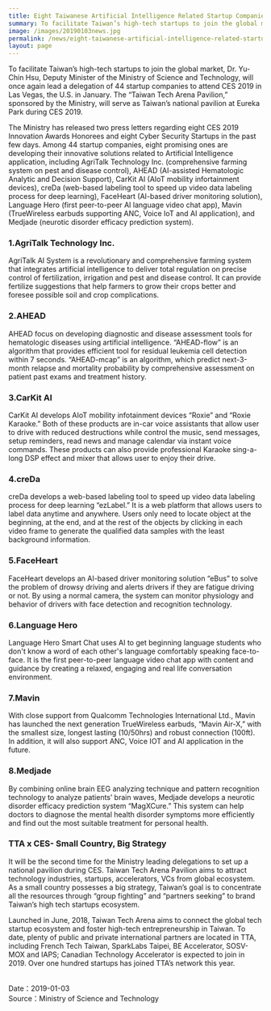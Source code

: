 ```yaml
---
title: Eight Taiwanese Artificial Intelligence Related Startup Companies Attending CES 2019 at Taiwan Tech Arena Pavilion
summary: To facilitate Taiwan’s high-tech startups to join the global market, Dr. Yu-Chin Hsu, Deputy Minister of the Ministry of Science and Technology, will once again lead a delegation of 44 startup companies to attend CES 2019 in Las Vegas, the U.S. in January.
image: /images/20190103news.jpg
permalink: /news/eight-taiwanese-artificial-intelligence-related-startup-companies-attending-ces-2019-at-taiwan-tech-arena-pavilion/
layout: page
---
```

To facilitate Taiwan’s high-tech startups to join the global market, Dr. Yu-Chin Hsu, Deputy Minister of the Ministry of Science and Technology, will once again lead a delegation of 44 startup companies to attend CES 2019 in Las Vegas, the U.S. in January. The “Taiwan Tech Arena Pavilion,” sponsored by the Ministry, will serve as Taiwan’s national pavilion at Eureka Park during CES 2019.

The Ministry has released two press letters regarding eight CES 2019 Innovation Awards Honorees and eight Cyber Security Startups in the past few days. Among 44 startup companies, eight promising ones are developing their innovative solutions related to Artificial Intelligence application, including AgriTalk Technology Inc. (comprehensive farming system on pest and disease control), AHEAD (AI-assisted Hematologic Analytic and Decision Support), CarKit AI (AIoT mobility infortainment devices), creDa (web-based labeling tool to speed up video data labeling process for deep learning), FaceHeart (AI-based driver monitoring solution), Language Hero (first peer-to-peer AI language video chat app), Mavin (TrueWireless earbuds supporting ANC, Voice IoT and AI application), and Medjade (neurotic disorder efficacy prediction system).

### 1.AgriTalk Technology Inc.
AgriTalk AI System is a revolutionary and comprehensive farming system that integrates artificial intelligence to deliver total regulation on precise control of fertilization, irrigation and pest and disease control. It can provide fertilize suggestions that help farmers to grow their crops better and foresee possible soil and crop complications.

### 2.AHEAD
AHEAD focus on developing diagnostic and disease assessment tools for hematologic diseases using artificial intelligence. “AHEAD-flow” is an algorithm that provides efficient tool for residual leukemia cell detection within 7 seconds. “AHEAD-mcap” is an algorithm, which predict next-3-month relapse and mortality probability by comprehensive assessment on patient past exams and treatment history.

### 3.CarKit AI
CarKit AI develops AIoT mobility infotainment devices “Roxie” and “Roxie Karaoke.” Both of these products are in-car voice assistants that allow user to drive with reduced destructions while control the music, send messages, setup reminders, read news and manage calendar via instant voice commands. These products can also provide professional Karaoke sing-a-long DSP effect and mixer that allows user to enjoy their drive.

### 4.creDa
creDa develops a web-based labeling tool to speed up video data labeling process for deep learning “ezLabel.” It is a web platform that allows users to label data anytime and anywhere. Users only need to locate object at the beginning, at the end, and at the rest of the objects by clicking in each video frame to generate the qualified data samples with the least background information.

### 5.FaceHeart
FaceHeart develops an AI-based driver monitoring solution “eBus” to solve the problem of drowsy driving and alerts drivers if they are fatigue driving or not. By using a normal camera, the system can monitor physiology and behavior of drivers with face detection and recognition technology.

### 6.Language Hero
Language Hero Smart Chat uses AI to get beginning language students who don't know a word of each other's language comfortably speaking face-to-face. It is the first peer-to-peer language video chat app with content and guidance by creating a relaxed, engaging and real life conversation environment.

### 7.Mavin
With close support from Qualcomm Technologies International Ltd., Mavin has launched the next generation TrueWireless earbuds, “Mavin Air-X,” with the smallest size, longest lasting (10/50hrs) and robust connection (100ft). In addition, it will also support ANC, Voice IOT and AI application in the future.

### 8.Medjade
By combining online brain EEG analyzing technique and pattern recognition technology to analyze patients’ brain waves, Medjade develops a neurotic disorder efficacy prediction system “MagXCure.” This system can help doctors to diagnose the mental health disorder symptoms more efficiently and find out the most suitable treatment for personal health.

### TTA x CES- Small Country, Big Strategy
It will be the second time for the Ministry leading delegations to set up a national pavilion during CES. Taiwan Tech Arena Pavilion aims to attract technology industries, startups, accelerators, VCs from global ecosystem. As a small country possesses a big strategy, Taiwan’s goal is to concentrate all the resources through “group fighting” and “partners seeking” to brand Taiwan’s high tech startups ecosystem.

Launched in June, 2018, Taiwan Tech Arena aims to connect the global tech startup ecosystem and foster high-tech entrepreneurship in Taiwan. To date, plenty of public and private international partners are located in TTA, including French Tech Taiwan, SparkLabs Taipei, BE Accelerator, SOSV-MOX and IAPS; Canadian Technology Accelerator is expected to join in 2019. Over one hundred startups has joined TTA’s network this year.

<br/>
Date：2019-01-03
<br/>
Source：Ministry of Science and Technology
